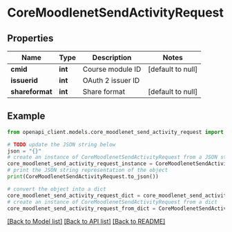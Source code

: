 # CoreMoodlenetSendActivityRequest


## Properties

Name | Type | Description | Notes
------------ | ------------- | ------------- | -------------
**cmid** | **int** | Course module ID | [default to null]
**issuerid** | **int** | OAuth 2 issuer ID | 
**shareformat** | **int** | Share format | [default to null]

## Example

```python
from openapi_client.models.core_moodlenet_send_activity_request import CoreMoodlenetSendActivityRequest

# TODO update the JSON string below
json = "{}"
# create an instance of CoreMoodlenetSendActivityRequest from a JSON string
core_moodlenet_send_activity_request_instance = CoreMoodlenetSendActivityRequest.from_json(json)
# print the JSON string representation of the object
print(CoreMoodlenetSendActivityRequest.to_json())

# convert the object into a dict
core_moodlenet_send_activity_request_dict = core_moodlenet_send_activity_request_instance.to_dict()
# create an instance of CoreMoodlenetSendActivityRequest from a dict
core_moodlenet_send_activity_request_from_dict = CoreMoodlenetSendActivityRequest.from_dict(core_moodlenet_send_activity_request_dict)
```
[[Back to Model list]](../README.md#documentation-for-models) [[Back to API list]](../README.md#documentation-for-api-endpoints) [[Back to README]](../README.md)



